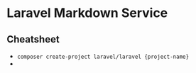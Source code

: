 # Laravel Markdown Service
## Cheatsheet
- `composer create-project laravel/laravel {project-name}`
-
